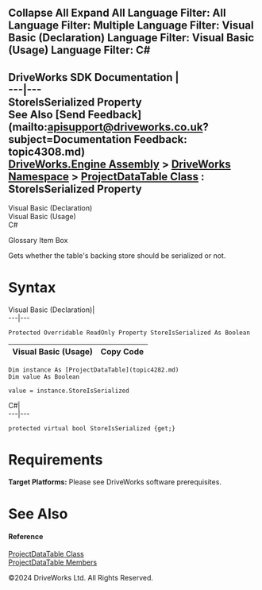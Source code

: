        

 Collapse All Expand All  Language Filter: All  Language Filter: Multiple  Language Filter: Visual Basic (Declaration) Language Filter: Visual Basic (Usage) Language Filter: C#  
---  
DriveWorks SDK Documentation  |   
---|---  
StoreIsSerialized Property   
See Also [Send Feedback](mailto:apisupport@driveworks.co.uk?subject=Documentation Feedback: topic4308.md)  
[DriveWorks.Engine Assembly](topic2156.md) > [DriveWorks Namespace](topic2159.md) > [ProjectDataTable Class](topic4282.md) : StoreIsSerialized Property  
---  
  
Visual Basic (Declaration)    
Visual Basic (Usage)    
C# 

Glossary Item Box

Gets whether the table's backing store should be serialized or not. 

# Syntax

Visual Basic (Declaration)|   
---|---  
      
    
    Protected Overridable ReadOnly Property StoreIsSerialized As Boolean  
  
Visual Basic (Usage)| Copy Code  
---|---  
      
    
    Dim instance As [ProjectDataTable](topic4282.md)
    Dim value As Boolean
     
    value = instance.StoreIsSerialized  
  
C#|   
---|---  
      
    
    protected virtual bool StoreIsSerialized {get;}  
  
# Requirements

**Target Platforms:** Please see DriveWorks software prerequisites.

# See Also

#### Reference

[ProjectDataTable Class](topic4282.md)   
[ProjectDataTable Members](topic4283.md)

©2024 DriveWorks Ltd. All Rights Reserved.
